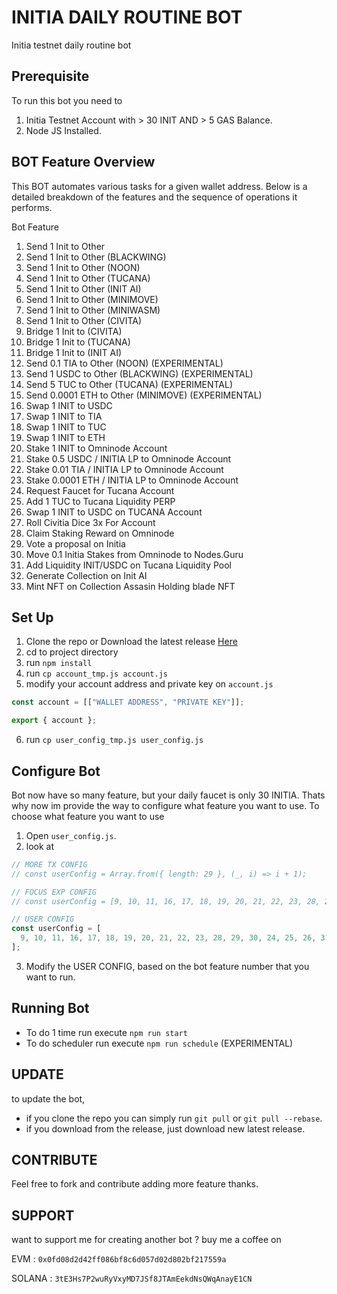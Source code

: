# INITIA DAILY ROUTINE BOT

Initia testnet daily routine bot

## Prerequisite

To run this bot you need to

1. Initia Testnet Account with > 30 INIT AND > 5 GAS Balance.
2. Node JS Installed.

## BOT Feature Overview

This BOT automates various tasks for a given wallet address. Below is a detailed breakdown of the features and the sequence of operations it performs.

Bot Feature

1. Send 1 Init to Other
2. Send 1 Init to Other (BLACKWING)
3. Send 1 Init to Other (NOON)
4. Send 1 Init to Other (TUCANA)
5. Send 1 Init to Other (INIT AI)
6. Send 1 Init to Other (MINIMOVE)
7. Send 1 Init to Other (MINIWASM)
8. Send 1 Init to Other (CIVITA)
9. Bridge 1 Init to (CIVITA)
10. Bridge 1 Init to (TUCANA)
11. Bridge 1 Init to (INIT AI)
12. Send 0.1 TIA to Other (NOON) (EXPERIMENTAL)
13. Send 1 USDC to Other (BLACKWING) (EXPERIMENTAL)
14. Send 5 TUC to Other (TUCANA) (EXPERIMENTAL)
15. Send 0.0001 ETH to Other (MINIMOVE) (EXPERIMENTAL)
16. Swap 1 INIT to USDC
17. Swap 1 INIT to TIA
18. Swap 1 INIT to TUC
19. Swap 1 INIT to ETH
20. Stake 1 INIT to Omninode Account
21. Stake 0.5 USDC / INITIA LP to Omninode Account
22. Stake 0.01 TIA / INITIA LP to Omninode Account
23. Stake 0.0001 ETH / INITIA LP to Omninode Account
24. Request Faucet for Tucana Account
25. Add 1 TUC to Tucana Liquidity PERP
26. Swap 1 INIT to USDC on TUCANA Account
27. Roll Civitia Dice 3x For Account
28. Claim Staking Reward on Omninode
29. Vote a proposal on Initia
30. Move 0.1 Initia Stakes from Omninode to Nodes.Guru
31. Add Liquidity INIT/USDC on Tucana Liquidity Pool
32. Generate Collection on Init AI
33. Mint NFT on Collection Assasin Holding blade NFT

## Set Up

1. Clone the repo or Download the latest release [Here](https://github.com/Widiskel/initia-daily-bot/releases)
2. cd to project directory
3. run `npm install`
4. run `cp account_tmp.js account.js`
5. modify your account address and private key on `account.js`

```js
const account = [["WALLET ADDRESS", "PRIVATE KEY"]];

export { account };
```

6. run `cp user_config_tmp.js user_config.js`

## Configure Bot

Bot now have so many feature, but your daily faucet is only 30 INITIA. Thats why now im provide the way to configure what feature you want to use. To choose what feature you want to use

1. Open `user_config.js`.
2. look at

```js
// MORE TX CONFIG
// const userConfig = Array.from({ length: 29 }, (_, i) => i + 1);

// FOCUS EXP CONFIG
// const userConfig = [9, 10, 11, 16, 17, 18, 19, 20, 21, 22, 23, 28, 29, 30, 24, 25, 26, 31, 27];

// USER CONFIG
const userConfig = [
  9, 10, 11, 16, 17, 18, 19, 20, 21, 22, 23, 28, 29, 30, 24, 25, 26, 31, 27,
];
```

3. Modify the USER CONFIG, based on the bot feature number that you want to run.

## Running Bot

- To do 1 time run execute `npm run start`
- To do scheduler run execute `npm run schedule` (EXPERIMENTAL)

## UPDATE

to update the bot,

- if you clone the repo you can simply run `git pull` or `git pull --rebase`.
- if you download from the release, just download new latest release.

## CONTRIBUTE

Feel free to fork and contribute adding more feature thanks.

## SUPPORT

want to support me for creating another bot ?
buy me a coffee on

EVM : `0x0fd08d2d42ff086bf8c6d057d02d802bf217559a`

SOLANA : `3tE3Hs7P2wuRyVxyMD7JSf8JTAmEekdNsQWqAnayE1CN`
